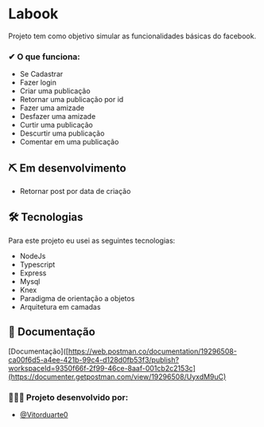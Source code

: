 # Labook

Projeto tem como objetivo simular as funcionalidades básicas do facebook.

### ✔ O que funciona:
- Se Cadastrar
- Fazer login
- Criar uma publicação
- Retornar uma publicação por id
- Fazer uma amizade
- Desfazer uma amizade
- Curtir uma publicação
- Descurtir uma publicação
- Comentar em uma publicação

## ⛏️ Em desenvolvimento
- Retornar post por data de criação



## 🛠 Tecnologias

Para este projeto eu usei as seguintes tecnologias:

- NodeJs
- Typescript
- Express
- Mysql
- Knex
- Paradigma de orientação a objetos
- Arquitetura em camadas






## 📃 Documentação

[Documentação]([https://web.postman.co/documentation/19296508-ca00f6d5-a4ee-421b-99c4-d128d0fb53f3/publish?workspaceId=9350f66f-2f99-46ce-8aaf-001cb2c2153c](https://documenter.getpostman.com/view/19296508/UyxdM9uC)


### 👩‍💻👨‍ Projeto desenvolvido por:

- [@Vitorduarte0](https://github.com/Vitorduarte0)

